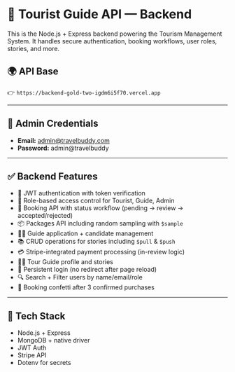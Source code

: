# 🧭 Tourist Guide API — Backend

This is the Node.js + Express backend powering the Tourism Management System. It handles secure authentication, booking workflows, user roles, stories, and more.

## 🌍 API Base

👉 `https://backend-gold-two-igdm6i5f70.vercel.app`

---

## 👤 Admin Credentials

- **Email:** admin@travelbuddy.com
- **Password:** admin@travelbuddy

---

## ✅ Backend Features

- 🔐 JWT authentication with token verification
- 👥 Role-based access control for Tourist, Guide, Admin
- 🧾 Booking API with status workflow (pending → review → accepted/rejected)
- 📦 Packages API including random sampling with `$sample`
- 🧑‍💼 Guide application + candidate management
- 📚 CRUD operations for stories including `$pull` & `$push`
- 💳 Stripe-integrated payment processing (in-review logic)
- 🧑‍🎓 Tour Guide profile and stories
- 🔄 Persistent login (no redirect after page reload)
- 🔍 Search + Filter users by name/email/role
- 🎉 Booking confetti after 3 confirmed purchases

---

## 🧪 Tech Stack

- Node.js + Express
- MongoDB + native driver
- JWT Auth
- Stripe API
- Dotenv for secrets
